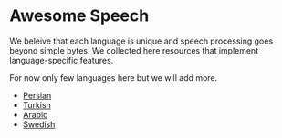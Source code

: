 # Awesome Speech

We beleive that each language is unique and speech processing goes beyond simple bytes. We collected
here resources that implement language-specific features.

For now only few languages here but we will add more.

  * [Persian](persian.md)
  * [Turkish](turkish.md)
  * [Arabic](arabic.md)
  * [Swedish](swedish.md)

